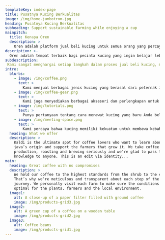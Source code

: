 ```yaml
---
templateKey: index-page
title: Pusatnya Kucing Berkualitas
image: /img/home-jumbotron.jpg
heading: Pusatnya Kucing Berkualitas
subheading: Support sustainable farming while enjoying a cup
mainpitch:
  title: Kenapa Oren
  description: >
    Oren adalah platform jual beli kucing untuk semua orang yang percaya bahwa memiliki kucing bukan hanya tentang menemukan teman yang menyenangkan, tapi juga memberikan dampak positif. Kami menghubungkan para pembeli dan penjual kucing dengan cara yang aman dan terpercaya, serta memastikan sebagian dari keuntungan kami disalurkan untuk mendukung kesejahteraan hewan dan komunitas peternak.
description: >-
  Oren adalah tempat terbaik bagi pecinta kucing yang ingin belajar lebih banyak tentang cara merawat dan memilih kucing yang sehat dan bahagia. Kami menjaga proses jual beli kucing dengan sangat serius, dari pemilihan ras hingga kesejahteraan kucing, dan kami senang bisa membagikan pengetahuan ini kepada siapa pun.
subdescription: 
 Kami sangat menghargai setiap langkah dalam proses jual beli kucing, mulai dari pemilihan ras yang tepat hingga memastikan kesejahteraan mereka. Dengan senang hati, kami ingin berbagi informasi dan wawasan ini kepada siapa pun yang ingin memahami lebih dalam tentang cara merawat kucing dengan baik.
intro:
  blurbs:
    - image: /img/coffee.png
      text: >
        Kami menjual berbagai jenis kucing yang berasal dari peternak independen dan peternakan yang berkomitmen pada kesejahteraan hewan. Kami bangga menawarkan berbagai pilihan kucing dengan perhatian penuh terhadap kesehatan dan kebahagiaan mereka. Hubungi kami langsung untuk mengetahui ketersediaan terbaru.
    - image: /img/coffee-gear.png
      text: >
        Kami juga menyediakan berbagai aksesori dan perlengkapan untuk kucing, seperti kandang, mainan, hingga perlengkapan perawatan. Kami memastikan semua produk yang kami jual berkualitas dan aman untuk kucing Anda.
    - image: /img/tutorials.png
      text: >
        Punya pertanyaan tentang cara merawat kucing yang baru Anda beli? Atau tidak tahu cara memilih makanan yang tepat untuk kucing Anda? Jangan khawatir, kami siap membantu. Anda bisa mengatur sesi konsultasi pribadi dengan ahli perawatan hewan kami untuk mempelajari segala hal yang perlu Anda ketahui tentang merawat kucing. Hubungi kami melalui email atau telepon untuk detail lebih lanjut.
    - image: /img/meeting-space.png
      text: >
        Kami percaya bahwa kucing memiliki kekuatan untuk membawa kebahagiaan dan koneksi antar sesama. Itulah sebabnya kami menyediakan ruang khusus di platform kami, di mana Anda bisa bertemu dan berdiskusi dengan sesama pecinta kucing, berbagi tips perawatan, atau hanya sekadar berbincang tentang hewan peliharaan Anda.
  heading: What we offer
  description: >
    Kaldi is the ultimate spot for coffee lovers who want to learn about their
    java’s origin and support the farmers that grew it. We take coffee
    production, roasting and brewing seriously and we’re glad to pass that
    knowledge to anyone. This is an edit via identity...
main:
  heading: Great coffee with no compromises
  description: >
    We hold our coffee to the highest standards from the shrub to the cup.
    That’s why we’re meticulous and transparent about each step of the coffee’s
    journey. We personally visit each farm to make sure the conditions are
    optimal for the plants, farmers and the local environment.
  image1:
    alt: A close-up of a paper filter filled with ground coffee
    image: /img/products-grid3.jpg
  image2:
    alt: A green cup of a coffee on a wooden table
    image: /img/products-grid2.jpg
  image3:
    alt: Coffee beans
    image: /img/products-grid1.jpg
---
```

